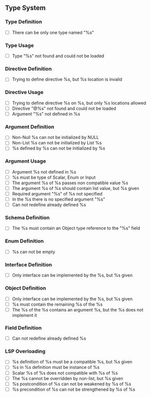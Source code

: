 
## Type System

### Type Definition

- [ ] There can be only one type named "%s"

### Type Usage

- [ ] Type "%s" not found and could not be loaded

### Directive Definition

- [ ] Trying to define directive %s, but %s location is invalid

### Directive Usage

- [ ] Trying to define directive %s on %s, but only %s locations allowed
- [ ] Directive "@%s" not found and could not be loaded
- [ ] Argument "%s" not defined in %s

### Argument Definition

- [ ] Non-Null %s can not be initialized by NULL
- [ ] Non-List %s can not be initialized by List %s
- [ ] %s defined by %s can not be initialized by %s

### Argument Usage

- [ ] Argument %s not defined in %s
- [ ] %s must be type of Scalar, Enum or Input
- [ ] The argument %s of %s passes non compatible value %s
- [ ] The argument %s of %s should contain list value, but %s given
- [ ] Required argument "%s" of %s not specified
- [ ] In the %s there is no specified argument "%s"
- [ ] Can not redefine already defined %s

### Schema Definition

- [ ] The %s must contain an Object type reference to the "%s" field 

### Enum Definition

- [ ] %s can not be empty

### Interface Definition

- [ ] Only interface can be implemented by the %s, but %s given

### Object Definition

- [ ] Only interface can be implemented by the %s, but %s given
- [ ] %s must contain the remaining %s of the %s
- [ ] The %s of the %s contains an argument %s, but the %s does not implement it

### Field Definition

- [ ] Can not redefine already defined %s

### LSP Overloading

- [ ] %s definition of %s must be a compatible %s, but %s given
- [ ] %s in %s definition must be instance of %s
- [ ] Scalar %s of %s does not compatible with %s of %s
- [ ] The %s cannot be overridden by non-list, but %s given
- [ ] %s postcondition of %s can not be weakened by %s of %s
- [ ] %s precondition of %s can not be strengthened by %s of %s
